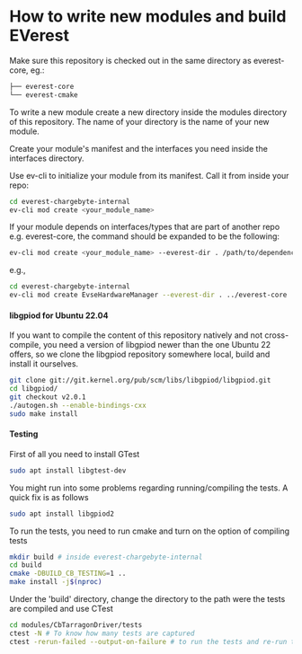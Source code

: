 # How to write new modules and build EVerest

Make sure this repository is checked out in the same directory as everest-core, eg.:

```bash
├── everest-core
└── everest-cmake
```

To write a new module create a new directory inside the modules directory of this repository. The name of your directory is the name of your new module.

Create your module's manifest and the interfaces you need inside the interfaces directory.

Use ev-cli to initialize your module from its manifest. Call it from inside your repo:

```bash
cd everest-chargebyte-internal
ev-cli mod create <your_module_name>
```

If your module depends on interfaces/types that are part of another repo e.g. everest-core, the command should be expanded to be the following:

```bash
ev-cli mod create <your_module_name> --everest-dir . /path/to/dependency
```

e.g.,

```bash
cd everest-chargebyte-internal
ev-cli mod create EvseHardwareManager --everest-dir . ../everest-core
```

#### libgpiod for Ubuntu 22.04
If you want to compile the content of this repository natively and not cross-compile, you need a version of libgpiod newer than the one Ubuntu 22 offers, so we clone the libgpiod repository somewhere local, build and install it ourselves.

```bash
git clone git://git.kernel.org/pub/scm/libs/libgpiod/libgpiod.git
cd libgpiod/
git checkout v2.0.1
./autogen.sh --enable-bindings-cxx
sudo make install
```

#### Testing
First of all you need to install GTest

```bash
sudo apt install libgtest-dev
```

You might run into some problems regarding running/compiling the tests. A quick fix is as follows

```bash
sudo apt install libgpiod2
```

To run the tests, you need to run cmake and turn on the option of compiling tests

```bash
mkdir build # inside everest-chargebyte-internal
cd build
cmake -DBUILD_CB_TESTING=1 ..
make install -j$(nproc)
```

Under the 'build' directory, change the directory to the path were the tests are compiled and use CTest

```bash
cd modules/CbTarragonDriver/tests
ctest -N # To know how many tests are captured
ctest -rerun-failed --output-on-failure # to run the tests and re-run the failed cases verbosely
```
